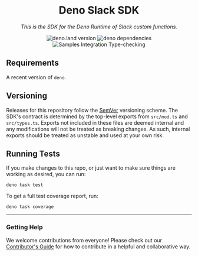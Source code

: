 <h1 align="center">
  Deno Slack SDK
  <br>
</h1>

<p align="center">
  <i align="center">This is the SDK for the Deno Runtime of Slack custom functions.</i>
</p>

<p align="center">
    <img alt="deno.land version" src="https://img.shields.io/endpoint?url=https%3A%2F%2Fdeno-visualizer.danopia.net%2Fshields%2Flatest-version%2Fx%2Fdeno_slack_sdk%2Fmod.ts">
    <img alt="deno dependencies" src="https://img.shields.io/endpoint?url=https%3A%2F%2Fdeno-visualizer.danopia.net%2Fshields%2Fupdates%2Fx%2Fdeno_slack_sdk%2Fmod.ts">
    <img alt="Samples Integration Type-checking" src="https://github.com/slackapi/deno-slack-sdk/workflows/Samples%20Integration%20Type-checking/badge.svg">
  </a>
</p>

## Requirements

A recent version of `deno`.

## Versioning

Releases for this repository follow the [SemVer](https://semver.org/) versioning
scheme. The SDK's contract is determined by the top-level exports from
`src/mod.ts` and `src/types.ts`. Exports not included in these files are deemed
internal and any modifications will not be treated as breaking changes. As such,
internal exports should be treated as unstable and used at your own risk.

## Running Tests

If you make changes to this repo, or just want to make sure things are working
as desired, you can run:

    deno task test

To get a full test coverage report, run:

    deno task coverage

---

### Getting Help

We welcome contributions from everyone! Please check out our
[Contributor's Guide](.github/CONTRIBUTING.md) for how to contribute in a
helpful and collaborative way.
